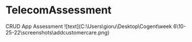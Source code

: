 # TelecomAssessment
CRUD App Assessment
![text](C:\Users\gioru\Desktop\Cogent\week 6\10-25-22\screenshots\addcustomercare.png)
